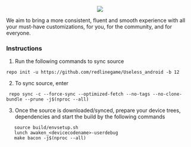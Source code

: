 <p align="center">
  <img src="https://i.imgur.com/lyJkVeK.png"/>
</p>

We aim to bring a more consistent, fluent and smooth experience with all your must-have customizations, for you, for the community, and for everyone.



### Instructions
1. Run the following commands to sync source

```
repo init -u https://github.com/redlinegame/Useless_android -b 12
```
2. To sync source, enter

```
 repo sync -c --force-sync --optimized-fetch --no-tags --no-clone-bundle --prune -j$(nproc --all)
```

3. Once the source is downloaded/synced, prepare your device trees, dependencies and start the build by the following commands

```
   source build/envsetup.sh
   lunch awaken_<devicecodename>-userdebug
   make bacon -j$(nproc --all)
```


